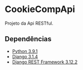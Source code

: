 # CookieCompApi
Projeto da Api RESTful.

## Dependências
- [Python 3.9.1](https://www.python.org/downloads/)
- [Django 3.1.4](https://www.djangoproject.com/download/)
- [Django REST Framework 3.12.2](https://www.django-rest-framework.org/)
